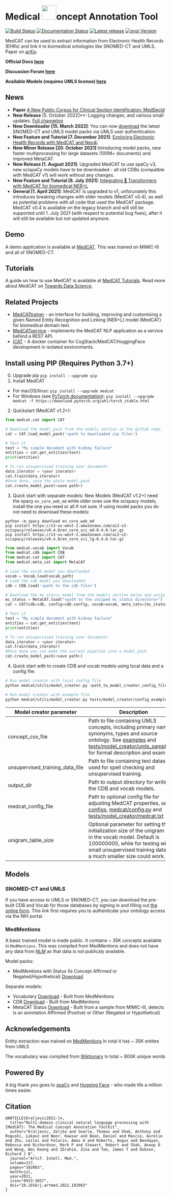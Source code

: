# Medical  <img src="https://github.com/CogStack/MedCAT/blob/main/media/cat-logo.png?raw=true" width=45>oncept Annotation Tool

[![Build Status](https://github.com/CogStack/MedCAT/actions/workflows/main.yml/badge.svg?branch=main)](https://github.com/CogStack/MedCAT/actions/workflows/main.yml?query=branch%3Amain)
[![Documentation Status](https://readthedocs.org/projects/medcat/badge/?version=latest)](https://medcat.readthedocs.io/en/latest/?badge=latest)
[![Latest release](https://img.shields.io/github/v/release/CogStack/MedCAT)](https://github.com/CogStack/MedCAT/releases/latest)
[![pypi Version](https://img.shields.io/pypi/v/medcat.svg?style=flat-square&logo=pypi&logoColor=white)](https://pypi.org/project/medcat/)

MedCAT can be used to extract information from Electronic Health Records (EHRs) and link it to biomedical ontologies like SNOMED-CT and UMLS. Paper on [arXiv](https://arxiv.org/abs/2010.01165).

**Official Docs [here](https://medcat.readthedocs.io/en/latest/)**

**Discussion Forum [here](https://discourse.cogstack.org/)**

**Available Models (requires UMLS license) [here](https://uts.nlm.nih.gov/uts/login?service=https://medcat.sites.er.kcl.ac.uk/auth-callback)**

## News
- **Paper** [A New Public Corpus for Clinical Section Identification: MedSecId](https://aclanthology.org/2022.coling-1.326.pdf)
- **New Release** \[5. October 2022\]**: Logging changes, and various small updates. [Full changelog](https://github.com/CogStack/MedCAT/compare/v1.3.0...v1.4.0)
- **New Downloader \[15. March 2022\]**: You can now [download](https://uts.nlm.nih.gov/uts/login?service=https://medcat.sites.er.kcl.ac.uk/auth-callback) the latest SNOMED-CT and UMLS model packs via UMLS user authentication.
- **New Feature and Tutorial \[7. December 2021\]**: [Exploring Electronic Health Records with MedCAT and Neo4j](https://towardsdatascience.com/exploring-electronic-health-records-with-medcat-and-neo4j-f376c03d8eef)
- **New Minor Release \[20. October 2021\]** Introducing model packs, new faster multiprocessing for large datasets (100M+ documents) and improved MetaCAT.
- **New Release \[1. August 2021\]**: Upgraded MedCAT to use spaCy v3, new scispaCy models have to be downloaded - all old CDBs (compatble with MedCAT v1) will work without any changes.
- **New Feature and Tutorial \[8. July 2021\]**: [Integrating 🤗 Transformers with MedCAT for biomedical NER+L](https://towardsdatascience.com/integrating-transformers-with-medcat-for-biomedical-ner-l-8869c76762a)
- **General \[1. April 2021\]**: MedCAT is upgraded to v1, unforunately this introduces breaking changes with older models (MedCAT v0.4),
  as well as potential problems with all code that used the MedCAT package. MedCAT v0.4 is available on the legacy
  branch and will still be supported until 1. July 2021
  (with respect to potential bug fixes), after it will still be available but not updated anymore.

## Demo
A demo application is available at [MedCAT](https://medcat.sites.er.kcl.ac.uk). This was trained on MIMIC-III and all of SNOMED-CT.

## Tutorials
A guide on how to use MedCAT is available at [MedCAT Tutorials](https://github.com/CogStack/MedCATtutorials). Read more about MedCAT on [Towards Data Science](https://towardsdatascience.com/medcat-introduction-analyzing-electronic-health-records-e1c420afa13a).

## Related Projects
- [MedCATtrainer](https://github.com/CogStack/MedCATtrainer/) - an interface for building, improving and customising a given Named Entity Recognition and Linking (NER+L) model (MedCAT) for biomedical domain text.
- [MedCATservice](https://github.com/CogStack/MedCATservice) - implements the MedCAT NLP application as a service behind a REST API.
- [iCAT](https://github.com/CogStack/iCAT) - A docker container for CogStack/MedCAT/HuggingFace development in isolated environments.

## Install using PIP (Requires Python 3.7+)
0. Upgrade pip `pip install --upgrade pip`
1. Install MedCAT
- For macOS/linux: `pip install --upgrade medcat`
- For Windows (see [PyTorch documentation](https://pytorch.org/get-started/previous-versions/)): `pip install --upgrade medcat -f https://download.pytorch.org/whl/torch_stable.html`

2. Quickstart (MedCAT v1.2+):
```python
from medcat.cat import CAT

# Download the model_pack from the models section in the github repo.
cat = CAT.load_model_pack('<path to downloaded zip file>')

# Test it
text = "My simple document with kidney failure"
entities = cat.get_entities(text)
print(entities)

# To run unsupervised training over documents
data_iterator = <your iterator>
cat.train(data_iterator)
#Once done, save the whole model_pack 
cat.create_model_pack(<save path>)
```


3. Quick start with separate models:
   New Models (MedCAT v1.2+) need the spacy `en_core_web_md` while older ones use the scispacy models, install the one you need or all if not sure. If using model packs you do not need to download these models:
```
python -m spacy download en_core_web_md
pip install https://s3-us-west-2.amazonaws.com/ai2-s2-scispacy/releases/v0.4.0/en_core_sci_md-0.4.0.tar.gz
pip install https://s3-us-west-2.amazonaws.com/ai2-s2-scispacy/releases/v0.4.0/en_core_sci_lg-0.4.0.tar.gz
```
```python
from medcat.vocab import Vocab
from medcat.cdb import CDB
from medcat.cat import CAT
from medcat.meta_cat import MetaCAT

# Load the vocab model you downloaded
vocab = Vocab.load(vocab_path)
# Load the cdb model you downloaded
cdb = CDB.load('<path to the cdb file>') 

# Download the mc_status model from the models section below and unzip it
mc_status = MetaCAT.load("<path to the unziped mc_status directory>")
cat = CAT(cdb=cdb, config=cdb.config, vocab=vocab, meta_cats=[mc_status])

# Test it
text = "My simple document with kidney failure"
entities = cat.get_entities(text)
print(entities)

# To run unsupervised training over documents
data_iterator = <your iterator>
cat.train(data_iterator)
#Once done you can make the current pipeline into a model_pack 
cat.create_model_pack(<save path>)
```

4. Quick start with to create CDB and vocab models using local data and a config file:
```bash
# Run model creator with local config file
python medcat/utils/model_creator.py <path_to_model_creator_config_file>

# Run model creator with example file
python medcat/utils/model_creator.py tests/model_creator/config_example.yml
```

| Model creator parameter | Description |
| -------- | ----------- |
| concept_csv_file | Path to file containing UMLS concepts, including primary names, synonyms, types and source ontology. See [examples](https://github.com/CogStack/MedCAT/tree/main/examples) and [tests/model_creator/umls_sample.csv](https://github.com/CogStack/MedCAT/tree/main/tests/model_creator/umls_sample.csv) for format description and examples. |
| unsupervised_training_data_file | Path to file containing text dataset used for spell checking and unsupervised training.|
| output_dir | Path to output directory for writing the CDB and vocab models. |
| medcat_config_file | Path to optional config file for adjusting MedCAT properties, see [configs](https://github.com/CogStack/MedCAT/tree/main/configs), [medcat/config.py](https://github.com/CogStack/MedCAT/tree/main/medcat/config.py) and [tests/model_creator/medcat.txt](https://github.com/CogStack/MedCAT/tree/main/tests/model_creator/medcat.txt)|
| unigram_table_size | Optional parameter for setting the initialization size of the unigram table in the vocab model. Default is 100000000, while for testing with a small unsupervised training data file a much smaller size could work. | 

## Models
### SNOMED-CT and UMLS
If you have access to UMLS or SNOMED-CT, you can download the pre-built CDB and Vocab for those databases by signing in and filling out [the online form](https://uts.nlm.nih.gov/uts/login?service=https://medcat.sites.er.kcl.ac.uk/auth-callback). This link first requires you to authenticate your ontology access via the NIH portal.

### MedMentions
A basic trained model is made public. It contains ~ 35K concepts available in `MedMentions`. This was compiled from MedMentions and does not have any data from [NLM](https://www.nlm.nih.gov/research/umls/) as that data is not publicaly available.

Model packs:
- MedMentions with Status (Is Concept Affirmed or Negated/Hypothetical) [Download](https://cogstack-medcat-example-models.s3.eu-west-2.amazonaws.com/medcat-example-models/medmen_wstatus_2021_oct.zip)

Separate models:
- Vocabulary [Download](https://cogstack-medcat-example-models.s3.eu-west-2.amazonaws.com/medcat-example-models/vocab.dat) - Built from MedMentions
- CDB [Download](https://cogstack-medcat-example-models.s3.eu-west-2.amazonaws.com/medcat-example-models/cdb-medmen-v1.dat) - Built from MedMentions
- MetaCAT Status [Download](https://cogstack-medcat-example-models.s3.eu-west-2.amazonaws.com/medcat-example-models/mc_status.zip) - Built from a sample from MIMIC-III, detects is an annotation Affirmed (Positve) or Other (Negated or Hypothetical)

## Acknowledgements
Entity extraction was trained on [MedMentions](https://github.com/chanzuckerberg/MedMentions) In total it has ~ 35K entites from UMLS

The vocabulary was compiled from [Wiktionary](https://en.wiktionary.org/wiki/Wiktionary:Main_Page) In total ~ 800K unique words


## Powered By
A big thank you goes to [spaCy](https://spacy.io/) and [Hugging Face](https://huggingface.co/) - who made life a million times easier.


## Citation
```
@ARTICLE{Kraljevic2021-ln,
  title="Multi-domain clinical natural language processing with {MedCAT}: The Medical Concept Annotation Toolkit",
  author="Kraljevic, Zeljko and Searle, Thomas and Shek, Anthony and Roguski, Lukasz and Noor, Kawsar and Bean, Daniel and Mascio, Aurelie and Zhu, Leilei and Folarin, Amos A and Roberts, Angus and Bendayan, Rebecca and Richardson, Mark P and Stewart, Robert and Shah, Anoop D and Wong, Wai Keong and Ibrahim, Zina and Teo, James T and Dobson, Richard J B",
  journal="Artif. Intell. Med.",
  volume=117,
  pages="102083",
  month=jul,
  year=2021,
  issn="0933-3657",
  doi="10.1016/j.artmed.2021.102083"
}
```

